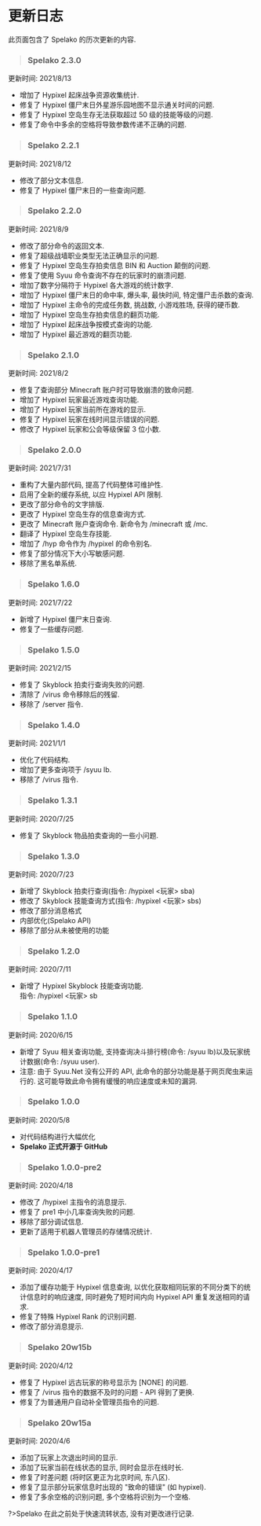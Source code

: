 # 更新日志
此页面包含了 Spelako 的历次更新的内容.

> ### Spelako 2.3.0
更新时间: 2021/8/13
- 增加了 Hypixel 起床战争资源收集统计.
- 修复了 Hypixel 僵尸末日外星游乐园地图不显示通关时间的问题.
- 修复了 Hypixel 空岛生存无法获取超过 50 级的技能等级的问题.
- 修复了命令中多余的空格将导致参数传递不正确的问题.

> ### Spelako 2.2.1
更新时间: 2021/8/12
- 修改了部分文本信息.
- 修复了 Hypixel 僵尸末日的一些查询问题.

> ### Spelako 2.2.0
更新时间: 2021/8/9
- 修改了部分命令的返回文本.
- 修复了超级战墙职业类型无法正确显示的问题.
- 修复了 Hypixel 空岛生存拍卖信息 BIN 和 Auction 颠倒的问题.
- 修复了使用 Syuu 命令查询不存在的玩家时的崩溃问题.
- 增加了数字分隔符于 Hypixel 各大游戏的统计数字.
- 增加了 Hypixel 僵尸末日的命中率, 爆头率, 最快时间, 特定僵尸击杀数的查询.
- 增加了 Hypixel 主命令的完成任务数, 挑战数, 小游戏胜场, 获得的硬币数.
- 增加了 Hypixel 空岛生存拍卖信息的翻页功能.
- 增加了 Hypixel 起床战争按模式查询的功能.
- 增加了 Hypixel 最近游戏的翻页功能.

> ### Spelako 2.1.0
更新时间: 2021/8/2
- 修复了查询部分 Minecraft 账户时可导致崩溃的致命问题.
- 增加了 Hypixel 玩家最近游戏查询功能.
- 增加了 Hypixel 玩家当前所在游戏的显示.
- 修复了 Hypixel 玩家在线时间显示错误的问题.
- 修改了 Hypixel 玩家和公会等级保留 3 位小数.

> ### Spelako 2.0.0
更新时间: 2021/7/31
- 重构了大量内部代码, 提高了代码整体可维护性.
- 启用了全新的缓存系统, 以应 Hypixel API 限制.
- 更改了部分命令的文字排版.
- 更改了 Hypixel 空岛生存的信息查询方式.
- 更改了 Minecraft 账户查询命令. 新命令为 /minecraft 或 /mc.
- 翻译了 Hypixel 空岛生存技能.
- 增加了 /hyp 命令作为 /hypixel 的命令别名.
- 修复了部分情况下大小写敏感问题.
- 移除了黑名单系统.

> ### Spelako 1.6.0
更新时间: 2021/7/22
- 新增了 Hypixel 僵尸末日查询.
- 修复了一些缓存问题.

> ### Spelako 1.5.0
更新时间: 2021/2/15
- 修复了 Skyblock 拍卖行查询失败的问题.
- 清除了 /virus 命令移除后的残留.
- 移除了 /server 指令.

> ### Spelako 1.4.0
更新时间: 2021/1/1
- 优化了代码结构.
- 增加了更多查询项于 /syuu lb.
- 移除了 /virus 指令.

> ### Spelako 1.3.1
更新时间: 2020/7/25
- 修复了 Skyblock 物品拍卖查询的一些小问题.

> ### Spelako 1.3.0
更新时间: 2020/7/23
- 新增了 Skyblock 拍卖行查询(指令: /hypixel <玩家> sba)
- 修改了 Skyblock 技能查询方式(指令: /hypixel <玩家> sbs)
- 修改了部分消息格式
- 内部优化(Spelako API)
- 移除了部分从未被使用的功能

> ### Spelako 1.2.0
更新时间: 2020/7/11
- 新增了 Hypixel Skyblock 技能查询功能.<br>指令: /hypixel <玩家> sb

> ### Spelako 1.1.0
更新时间: 2020/6/15
- 新增了 Syuu 相关查询功能, 支持查询决斗排行榜(命令: /syuu lb)以及玩家统计数据(命令: /syuu user).
- 注意: 由于 Syuu.Net 没有公开的 API, 此命令的部分功能是基于网页爬虫来运行的. 这可能导致此命令拥有缓慢的响应速度或未知的漏洞.

> ### Spelako 1.0.0
更新时间: 2020/5/8
- 对代码结构进行大幅优化
- **Spelako 正式开源于 GitHub**

> ### Spelako 1.0.0-pre2
更新时间: 2020/4/18
- 修改了 /hypixel 主指令的消息提示.
- 修复了 pre1 中小几率查询失败的问题.
- 移除了部分调试信息.
- 更新了适用于机器人管理员的存储情况统计.

> ### Spelako 1.0.0-pre1
更新时间: 2020/4/17
- 添加了缓存功能于 Hypixel 信息查询, 以优化获取相同玩家的不同分类下的统计信息时的响应速度, 同时避免了短时间内向 Hypixel API 重复发送相同的请求.
- 修复了特殊 Hypixel Rank 的识别问题.
- 修改了部分消息提示.

> ### Spelako 20w15b
更新时间: 2020/4/12
- 修复了 Hypixel 远古玩家的称号显示为 [NONE] 的问题.
- 修复了 /virus 指令的数据不及时的问题 - API 得到了更换.
- 修复了为普通用户自动补全管理员指令的问题.

> ### Spelako 20w15a
更新时间: 2020/4/6
- 添加了玩家上次退出时间的显示.
- 添加了玩家当前在线状态的显示, 同时会显示在线时长.
- 修复了时差问题 (将时区更正为北京时间, 东八区).
- 修复了显示部分玩家信息时出现的 "致命的错误" (如 hypixel).
- 修复了多余空格的识别问题, 多个空格将识别为一个空格.

?>Spelako 在此之前处于快速流转状态, 没有对更改进行记录.